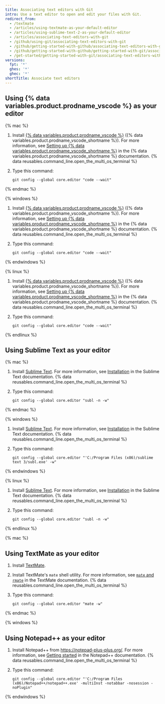 ```yaml
---
title: Associating text editors with Git
intro: Use a text editor to open and edit your files with Git.
redirect_from:
  - /textmate
  - /articles/using-textmate-as-your-default-editor
  - /articles/using-sublime-text-2-as-your-default-editor
  - /articles/associating-text-editors-with-git
  - /github/using-git/associating-text-editors-with-git
  - /github/getting-started-with-github/associating-text-editors-with-git
  - /github/getting-started-with-github/getting-started-with-git/associating-text-editors-with-git
  - /get-started/getting-started-with-git/associating-text-editors-with-git
versions:
  fpt: '*'
  ghes: '*'
  ghec: '*'
shortTitle: Associate text editors
---
```


## Using {% data variables.product.prodname_vscode %} as your editor

{% mac %}

1. Install [{% data variables.product.prodname_vscode %}](https://code.visualstudio.com/) ({% data variables.product.prodname_vscode_shortname %}). For more information, see [Setting up {% data variables.product.prodname_vscode_shortname %}](https://code.visualstudio.com/Docs/setup/setup-overview) in the {% data variables.product.prodname_vscode_shortname %} documentation.
{% data reusables.command_line.open_the_multi_os_terminal %}
1. Type this command:

   ```shell
   git config --global core.editor "code --wait"
   ```

{% endmac %}

{% windows %}

1. Install [{% data variables.product.prodname_vscode %}](https://code.visualstudio.com/) ({% data variables.product.prodname_vscode_shortname %}). For more information, see [Setting up {% data variables.product.prodname_vscode_shortname %}](https://code.visualstudio.com/Docs/setup/setup-overview) in the {% data variables.product.prodname_vscode_shortname %} documentation.
{% data reusables.command_line.open_the_multi_os_terminal %}
1. Type this command:

   ```shell
   git config --global core.editor "code --wait"
   ```

{% endwindows %}

{% linux %}

1. Install [{% data variables.product.prodname_vscode %}](https://code.visualstudio.com/) ({% data variables.product.prodname_vscode_shortname %}). For more information, see [Setting up {% data variables.product.prodname_vscode_shortname %}](https://code.visualstudio.com/Docs/setup/setup-overview) in the {% data variables.product.prodname_vscode_shortname %} documentation.
{% data reusables.command_line.open_the_multi_os_terminal %}
1. Type this command:

   ```shell
   git config --global core.editor "code --wait"
   ```

{% endlinux %}

## Using Sublime Text as your editor

{% mac %}

1. Install [Sublime Text](https://www.sublimetext.com/). For more information, see [Installation](https://docs.sublimetext.io/guide/getting-started/installation.html) in the Sublime Text documentation.
{% data reusables.command_line.open_the_multi_os_terminal %}
1. Type this command:

   ```shell
   git config --global core.editor "subl -n -w"
   ```

{% endmac %}

{% windows %}

1. Install [Sublime Text](https://www.sublimetext.com/). For more information, see [Installation](https://docs.sublimetext.io/guide/getting-started/installation.html) in the Sublime Text documentation.
{% data reusables.command_line.open_the_multi_os_terminal %}
1. Type this command:

   ```shell
   git config --global core.editor "'C:/Program Files (x86)/sublime text 3/subl.exe' -w"
   ```

{% endwindows %}

{% linux %}

1. Install [Sublime Text](https://www.sublimetext.com/). For more information, see [Installation](https://docs.sublimetext.io/guide/getting-started/installation.html) in the Sublime Text documentation.
{% data reusables.command_line.open_the_multi_os_terminal %}
1. Type this command:

   ```shell
   git config --global core.editor "subl -n -w"
   ```

{% endlinux %}

{% mac %}

## Using TextMate as your editor

1. Install [TextMate](https://macromates.com/).
1. Install TextMate's `mate` shell utility. For more information, see [`mate` and `rmate`](https://macromates.com/blog/2011/mate-and-rmate/) in the TextMate documentation.
{% data reusables.command_line.open_the_multi_os_terminal %}
1. Type this command:

   ```shell
   git config --global core.editor "mate -w"
   ```

{% endmac %}

{% windows %}

## Using Notepad++ as your editor

1. Install Notepad++ from https://notepad-plus-plus.org/. For more information, see [Getting started](https://github.com/notepad-plus-plus/npp-usermanual/blob/master/content/docs/getting-started.md) in the Notepad++ documentation.
{% data reusables.command_line.open_the_multi_os_terminal %}
1. Type this command:

   ```shell
   git config --global core.editor "'C:/Program Files (x86)/Notepad++/notepad++.exe' -multiInst -notabbar -nosession -noPlugin"
   ```

{% endwindows %}
